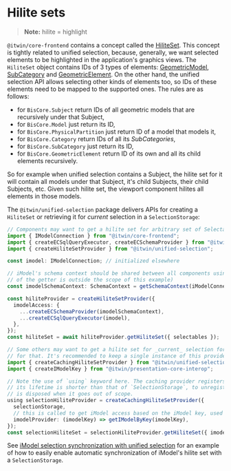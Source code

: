 # Hilite sets

> **Note:** hilite = highlight

`@itwin/core-frontend` contains a concept called the [HiliteSet](https://www.itwinjs.org/reference/core-frontend/selectionset/hiliteset/). This concept is tightly related to unified selection, because, generally, we want selected elements to be highlighted in the application's graphics views. The `HiliteSet` object contains IDs of 3 types of elements: [GeometricModel](https://www.itwinjs.org/reference/core-backend/models/geometricmodel/), [SubCategory](https://www.itwinjs.org/reference/core-backend/imodels/subcategory/) and [GeometricElement](https://www.itwinjs.org/reference/core-backend/elements/geometricelement/). On the other hand, the unified selection API allows selecting other kinds of elements too, so IDs of these elements need to be mapped to the supported ones. The rules are as follows:

- for `BisCore.Subject` return IDs of all geometric models that are recursively under that Subject,
- for `BisCore.Model` just return its ID,
- for `BisCore.PhysicalPartition` just return ID of a model that models it,
- for `BisCore.Category` return IDs of all its _SubCategories_,
- for `BisCore.SubCategory` just return its ID,
- for `BisCore.GeometricElement` return ID of its own and all its child elements recursively.

So for example when unified selection contains a Subject, the hilite set for it will contain all models under that Subject, it's child Subjects, their child Subjects, etc. Given such hilite set, the viewport component hilites all elements in those models.

The `@itwin/unified-selection` package delivers APIs for creating a `HiliteSet` or retrieving it for _current_ selection in a `SelectionStorage`:

```ts
// Components may want to get a hilite set for arbitrary set of Selectables - use `createHiliteSetProvider` for that.
import { IModelConnection } from "@itwin/core-frontend";
import { createECSqlQueryExecutor, createECSchemaProvider } from "@itwin/presentation-core-interop";
import { createHiliteSetProvider } from "@itwin/unified-selection";

const imodel: IModelConnection; // initialized elsewhere

// iModel's schema context should be shared between all components using the iModel (implementation
// of the getter is outside the scope of this example)
const imodelSchemaContext: SchemaContext = getSchemaContext(iModelConnection);

const hiliteProvider = createHiliteSetProvider({
  imodelAccess: {
    ...createECSchemaProvider(imodelSchemaContext),
    ...createECSqlQueryExecutor(imodel),
  },
});
const hiliteSet = await hiliteProvider.getHiliteSet({ selectables });

// Some others may want to get a hilite set for _current_ selection for specific iModel in storage - use `createCachingHiliteSetProvider`
// for that. It's recommended to keep a single instance of this provider per application as it caches hilite sets per each iModel's selection.
import { createCachingHiliteSetProvider } from "@itwin/unified-selection";
import { createIModelKey } from "@itwin/presentation-core-interop";

// Note the use of `using` keyword here. The caching provider registers a selection change listener and should be disposed, in case
// its lifetime is shorter than that of `SelectionStorage`, to unregister the listener. The `using` keyword ensures that the provider
// is disposed when it goes out of scope.
using selectionHiliteProvider = createCachingHiliteSetProvider({
  selectionStorage,
  // this is called to get iModel access based on the iModel key, used to get hilite set for that iModel (see below)
  imodelProvider: (imodelKey) => getIModelByKey(imodelKey),
});
const selectionHiliteSet = selectionHiliteProvider.getHiliteSet({ imodelKey: createIModelKey(imodel) });
```

See [iModel selection synchronization with unified selection](./SyncWithIModelConnection.md) for an example of how to easily enable automatic synchronization of iModel's hilite set with a `SelectionStorage`.
